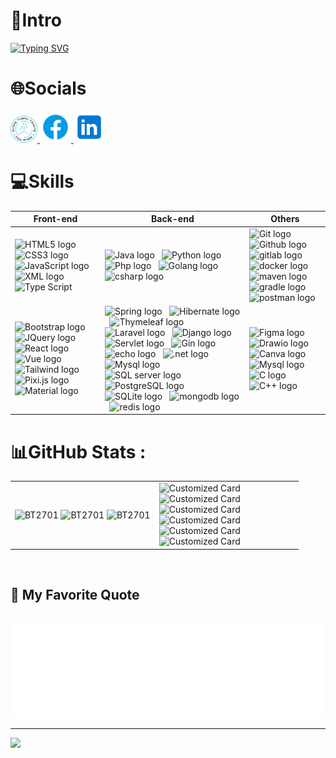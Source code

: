 <div align = 'center'> 
<!-- <img src='img/intro.gif' width='100%'/> -->
</div>

# 💫Intro

<a href="https://git.io/typing-svg"><img src="https://readme-typing-svg.herokuapp.com?font=Fira+Code&weight=500&size=30&pause=1000&center=true&vCenter=true&width=438&lines=Hello+World+%3A));My+name+is+Truong;I'm+a+Software+Engineer;Have+a+nice+Day!!!" alt="Typing SVG" /></a>

# 🌐Socials

<div align="left">
  <a href="https://bt2701.github.io/My-Profile/" target="blank">
    <img width="43" height="43" src="img/logonew.png" alt="Portfolio" />
  </a>
  <a href="https://www.facebook.com/truong.bt.27" target="blank">
    <img width="50" height="50" src="img/fb.png" />
  </a>
  <a href="https://www.linkedin.com/in/bt2701/" target="blank">
    <img width="50" height="50" src="img/linkedin.png" />
  </a>
</div>

# 💻Skills
<table width:100>
  <thead>
  <th>Front-end</th>
  <th>Back-end</th>
  <th>Others</th>
  </thead>
  <tbody>
  <tr>
    <td> 
      <span><img src="https://img.shields.io/badge/HTML5-282C34?logo=html5&logoColor=E34F26" alt="HTML5 logo" title="HTML5" height="25" /></span>
      &nbsp;
      <span><img src="https://img.shields.io/badge/CSS3-282C34?logo=css3&logoColor=1572B6" alt="CSS3 logo" title="CSS3" height="25" /></span>
      &nbsp; 
      <span><img src="https://img.shields.io/badge/JavaScript-282C34?logo=javascript&logoColor=F7DF1E" alt="JavaScript logo" title="JavaScript" height="25" /></span>
      &nbsp;
      <span><img src="https://img.shields.io/badge/XML-282C34?logo=xml&logoColor=0769AD" alt="XML logo" title="xml" height="25" /></span>
      &nbsp;
      <span><img src="https://img.shields.io/badge/TypeScript-282C34?logo=typescript&logoColor=3178C6" alt="Type Script" title="Type Script" height="25" /></span>
      &nbsp;
    </td>
    <td>
      <span><img src="https://img.shields.io/badge/Java-282C34?logo=java&logoColor=0769AD" alt="Java logo" title="Java" height="25" /></span>
      &nbsp;
      <span><img src="https://img.shields.io/badge/Python-282C34?logo=python&logoColor=3776AB" alt="Python logo" title="Python" height="25" /></span>
      &nbsp;
      <span><img src="https://img.shields.io/badge/PHP-282C34?logo=php&logoColor=777BB4" alt="Php logo" title="Php" height="25" /></span>
      &nbsp;
      <span><img src="https://img.shields.io/badge/Golang-282C34?logo=go&logoColor=00ADD8" alt="Golang logo" title="Golang" height="25" /></span>
      &nbsp;
      <span><img src="https://img.shields.io/badge/C Sharp-282C34?logo=sharp&logoColor=00ADD8" alt="csharp logo" title="csharp" height="25" /></span>
      &nbsp;
    </td>
    <td>
      <span><img src="https://img.shields.io/badge/Git-282C34?logo=git&logoColor=F05032" alt="Git logo" title="Git" height="25" /></span>
      &nbsp;
      <span><img src="https://img.shields.io/badge/Github-282C34?logo=github&logoColor=#181717" alt="Github logo" title="Github" height="25" /></span>
      &nbsp;
      <span><img src="https://img.shields.io/badge/Gitlab-282C34?logo=gitlab&logoColor=#181717" alt="gitlab logo" title="gitlab" height="25" /></span>
      &nbsp;
      <span><img src="https://img.shields.io/badge/Docker-282C34?logo=docker&logoColor=#181717" alt="docker logo" title="docker" height="25" /></span>
      &nbsp;
      <span><img src="https://img.shields.io/badge/Maven-282C34?logo=apache maven&logoColor=C71A36" alt="maven logo" title="maven" height="25" /></span>
      &nbsp;
      <span><img src="https://img.shields.io/badge/Gradle-282C34?logo=gradle&logoColor=#02303A" alt="gradle logo" title="gradle" height="25" /></span>
      &nbsp;
      <span><img src="https://img.shields.io/badge/Postman-282C34?logo=postman&logoColor=#FF6C37" alt="postman logo" title="postman" height="25" /></span>
      &nbsp;
    </td>
  </tr>
  <tr>
    <td>
      <span><img src="https://img.shields.io/badge/Bootstrap-282C34?logo=bootstrap&logoColor=7952B3" alt="Bootstrap logo" title="Bootstrap" height="25" /></span>
      &nbsp;
      <span><img src="https://img.shields.io/badge/JQuery-282C34?logo=jQuery&logoColor=0769AD" alt="JQuery logo" title="JQuery" height="25" /></span>
      &nbsp;
      <span><img src="https://img.shields.io/badge/React-282C34?logo=react&logoColor=61DAFB" alt="React logo" title="React" height="25" /></span>
      &nbsp;
      <span><img src="https://img.shields.io/badge/Vue.js-282C34?logo=vue.js&logoColor=4FC08D" alt="Vue logo" title="Vue" height="25" /></span>
      &nbsp;
      <span><img src="https://img.shields.io/badge/Tailwind-282C34?logo=tailwindcss&logoColor=06B6D4" alt="Tailwind logo" title="Tailwind" height="25" /></span>
      &nbsp;
      <span><img src="https://img.shields.io/badge/Pixi.js-282C34?logo=pixijs&logoColor=06B6D4" alt="Pixi.js logo" title="Pixi" height="25" /></span>
      &nbsp;
      <span><img src="https://img.shields.io/badge/Material UI-282C34?logo=material-ui&logoColor=06B6D4" alt="Material logo" title="Material" height="25" /></span>
      &nbsp;
      <br>
    </td>
    <td>
      <span><img src="https://img.shields.io/badge/Spring boot-282C34?logo=spring boot&logoColor=6DB33F" alt="Spring logo" title="Spring boot" height="25" /></span>
      &nbsp;
      <span><img src="https://img.shields.io/badge/Hibernate-282C34?logo=hibernate&logoColor=59666C" alt="Hibernate logo" title="Hibernate" height="25" /></span>
      &nbsp;
      <span><img src="https://img.shields.io/badge/Thymeleaf-282C34?logo=thymeleaf&logoColor=005F0F" alt="Thymeleaf logo" title="Thymeleaf" height="25" /></span>
      &nbsp;
      <span><img src="https://img.shields.io/badge/Laravel-282C34?logo=laravel&logoColor=FF2D20" alt="Laravel logo" title="Laravel" height="25" /></span>
      &nbsp;
      <span><img src="https://img.shields.io/badge/Django -282C34?logo=django&logoColor=092E20" alt="Django logo" title="Django boot" height="25" /></span>
      &nbsp;
      <span><img src="https://img.shields.io/badge/Servlet-JSP -282C34?logo=servlet&logoColor=092E20" alt="Servlet logo" title="Servlet" height="25" /></span>
      &nbsp;
      <span><img src="https://img.shields.io/badge/Gin-282C34?logo=gin&logoColor=008ECF" alt="Gin logo" title="Gin" height="25" /></span>
      &nbsp;
      <span><img src="https://img.shields.io/badge/Echo-282C34?logo=echo&logoColor=512BD4" alt="echo logo" title="echo" height="25" /></span>
      &nbsp;
      <span><img src="https://img.shields.io/badge/ASP.Net-282C34?logo=.net&logoColor=512BD4" alt=".net logo" title=".net" height="25" /></span>
      &nbsp;
      <span><img src="https://img.shields.io/badge/Mysql-282C34?logo=mysql&logoColor=4479A1" alt="Mysql logo" title="Mysql" height="25" /></span>
      &nbsp;
      <span><img src="https://img.shields.io/badge/Microsoft SQL Server-282C34?logo=microsoftsqlserver&logoColor=CC2927" alt="SQL server logo" title="SQL Server" height="25" /></span>
      &nbsp;
      <span><img src="https://img.shields.io/badge/PostgreSQL-282C34?logo=postgresql&logoColor=4169E1" alt="PostgreSQL logo" title="PostgreSQL" height="25" /></span>
      &nbsp;
      <span><img src="https://img.shields.io/badge/SQLite-282C34?logo=sqlite&logoColor=#003B57" alt="SQLite logo" title="SQLite" height="25" /></span>
      &nbsp;
      <span><img src="https://img.shields.io/badge/MongoDB-282C34?logo=mongodb&logoColor=#003B57" alt="mongodb logo" title="mongodb" height="25" /></span>
      &nbsp;
      <span><img src="https://img.shields.io/badge/Redis-282C34?logo=redis&logoColor=#003B57" alt="redis logo" title="redis" height="25" /></span>
      &nbsp;
      <br>
    </td>
    <td>
      <span><img src="https://img.shields.io/badge/Figma-282C34?logo=figma&logoColor=#F24E1E" alt="Figma logo" title="Figma" height="25" /></span>
      &nbsp;
      <span><img src="https://img.shields.io/badge/Drawio-282C34?logo=diagramsdotnet&logoColor=#F08705" alt="Drawio logo" title="Drawio" height="25" /></span>
      &nbsp;
      <span><img src="https://img.shields.io/badge/Canva-282C34?logo=canva&logoColor=#00C4CC" alt="Canva logo" title="Canva" height="25" /></span>
      &nbsp;
      <span><img src="https://img.shields.io/badge/shell_script-%23121011.svg?style=for-the-badge&logo=gnu-bash&logoColor=#5391FE" alt="Mysql logo" title="Shell" height="25" /></span>
      &nbsp;
      <span><img src="https://img.shields.io/badge/C-282C34?logo=c&logoColor=#A8B9CC" alt="C logo" title="C" height="25" /></span>
      &nbsp;
      <span><img src="https://img.shields.io/badge/C++-282C34?logo=cplusplus&logoColor=#00599C" alt="C++ logo" title="C++" height="25" /></span>
      &nbsp;
      <br> 
    </td>
  </tr>
  </tbody>
</table>




# 📊GitHub Stats :

<table style="width:100%;">
  <tr>
    <td>
      <img src="https://github-readme-stats.vercel.app/api?username=bt2701&theme=transparent&hide_border=false&include_all_commits=false&count_private=false" alt="BT2701" width="100%"/>
      <img src="https://github-readme-streak-stats.herokuapp.com/?user=bt2701&theme=transparent&hide_border=false" alt="BT2701" width="100%"/>
      <img src="https://github-readme-stats.vercel.app/api/top-langs/?username=bt2701&theme=transparent&hide_border=false&include_all_commits=false&count_private=false&layout=donut&langs_count=8" alt="BT2701" width="100%"/>
    </td>
    <td width = "50%">
      <img src="https://github-readme-stats.vercel.app/api/pin?username=bt2701&repo=my-profile&title_color=fff&icon_color=f9f9f9&text_color=9f9f9f&bg_color=151515" alt="Customized Card"/> <br>
      <img src="https://github-readme-stats.vercel.app/api/pin?username=bt2701&repo=facebook-frontend&title_color=fff&icon_color=f9f9f9&text_color=9f9f9f&bg_color=151515" alt="Customized Card"/><br> 
      <img src="https://github-readme-stats.vercel.app/api/pin?username=bt2701&repo=facebook-microservice-be&title_color=fff&icon_color=f9f9f9&text_color=9f9f9f&bg_color=151515" alt="Customized Card"/><br>
      <img src="https://github-readme-stats.vercel.app/api/pin?username=bt2701&repo=bus-ticket-booking-frontend&title_color=fff&icon_color=f9f9f9&text_color=9f9f9f&bg_color=151515" alt="Customized Card"/><br>
      <img src="https://github-readme-stats.vercel.app/api/pin?username=bt2701&repo=bus-ticket-booking-backend&title_color=fff&icon_color=f9f9f9&text_color=9f9f9f&bg_color=151515" alt="Customized Card"/><br>
            <img src="https://github-readme-stats.vercel.app/api/pin?username=bt2701&repo=bus-ticket-booking-backend&title_color=fff&icon_color=f9f9f9&text_color=9f9f9f&bg_color=151515" alt="Customized Card"/><br>
    </td>
  </tr>
</table>



<br>
<h2 align="left">📑 My Favorite Quote</h2>
<br>
<a href="#" target="_blank">
  <img src="img/quotes.svg" width="846" height="150" alt="quotes" />
</a>

---
[![](https://visitcount.itsvg.in/api?id=bt2701&icon=0&color=0)](https://visitcount.itsvg.in)
